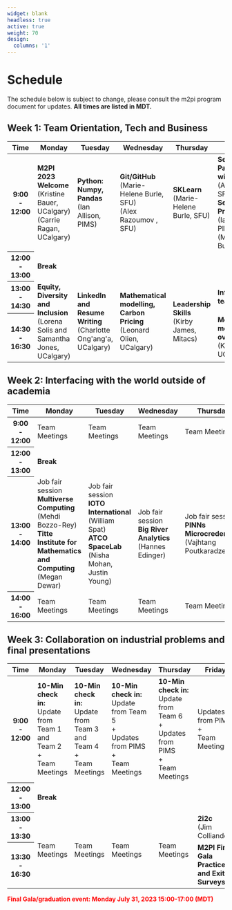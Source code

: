 ```yaml
---
widget: blank
headless: true
active: true
weight: 70
design:
  columns: '1'
---
```

# Schedule
The schedule below is subject to change, please consult the m2pi program
document for updates. **All times are listed in MDT.**
## Week 1: Team Orientation, Tech and Business

<table class="table table-bordered">
  <thead>
    <tr>
      <th scope="col">Time</th>
      <th scope="col">Monday</th>
      <th scope="col">Tuesday</th>
      <th scope="col">Wednesday</th>
      <th scope="col">Thursday</th>
      <th scope="col">Friday</th>
    </tr>
  </thead>
  <tbody>
    <tr>
      <th scope="row">9:00 - 12:00</th>
      <td><strong>M2PI 2023 Welcome</strong><br/>(Kristine Bauer, UCalgary)<br />(Carrie Ragan, UCalgary)</td>
      <td class="table-warning"><strong>Python: Numpy, Pandas</strong><br /> (Ian Allison, PIMS)</td>
      <td class="table-warning"><strong>Git/GitHub</strong><br />(Marie-Helene Burle, SFU)<br />(Alex Razoumov , SFU)</td>
      <td class="table-warning"><strong>SKLearn</strong><br/>(Marie-Helene Burle, SFU)</strong></td>
      <td class="table-warning"><strong>Session 1: Parallel Coding with Julia</strong><br />(Alex Razoumov, SFU)<br/>
      <strong>Session 2: Problem session</strong><br />(Ian Allison, PIMS)<br />(Marie-Helene Burle, SFU)</td>
    </tr>
    <tr>
      <th scope="row">12:00 - 13:00</th>
      <td colspan="5" class="table-info"><strong>Break</strong></td>
    </tr>
    <tr>
      <th scope="row">13:00 - 14:30</th>
      <td rowspan="2" class="table-warning"><strong>Equity, Diversity and Inclusion</strong><br />(Lorena Solis and Samantha Jones, UCalgary)</td>
      <td rowspan="2" class="table-warning"><strong>LinkedIn and Resume Writing</strong><br />(Charlotte Ong'ang'a, UCalgary)</td>
      <td rowspan="2" class="table-warning"><strong>Mathematical modelling, Carbon Pricing</strong><br />(Leonard Olien, UCalgary)</td>
      <td rowspan="2" class="table-warning"><strong>Leadership Skills</strong><br />(Kirby James, Mitacs)</td>
      <td><strong>Info Session for teams</strong></td>
    </tr>
    <tr>
      <th scope="row">14:30 - 16:30</th>
      <td><strong>Meet the mentors/problem overviews</strong><br />(Kristine Bauer, UCalgary)</td>
    </tr>
  </tbody>

</table>

## Week 2: Interfacing with the world outside of academia
<table class="table table-bordered">
  <thead>
    <tr>
      <th scope="col">Time</th>
      <th scope="col">Monday</th>
      <th scope="col">Tuesday</th>
      <th scope="col">Wednesday</th>
      <th scope="col">Thursday</th>
      <th scope="col">Friday</th>
    </tr>
  </thead>
  <tbody>
    <tr>
      <th scope="row">9:00 - 12:00</th>
      <td class="table-success">Team Meetings</td>
      <td class="table-success">Team Meetings</td>
      <td class="table-success">Team Meetings</td>
      <td class="table-success">Team Meetings</td>
      <td class="table-success">Team Meetings</td>
    </tr>
    <tr>
      <th scope="row">12:00 - 13:00</th>
      <td colspan="5" class="table-info"><strong>Break</strong></td>
    </tr>
    <tr>
      <th scope="row">13:00 - 14:00</th>
      <td>Job fair session<br><strong>Multiverse Computing</strong><br>(Mehdi Bozzo-Rey)<br><strong>Titte Institute for Mathematics and Computing</strong><br>(Megan Dewar)</td>
      <td>Job fair session<br><strong>IOTO International</strong><br>(William
      Spat)<br><strong>ATCO SpaceLab</strong><br>(Nisha Mohan, Justin Young)</td>
      <td>Job fair session<br><strong>Big River Analytics</strong><br>(Hannes Edinger)</td>
      <td>Job fair session<br><strong>PINNs
      Microcredentials</strong><br>(Vajhtang Poutkaradze)</td>
      <td>Job fair session<br><strong>Sustainable Energy Development UofC</strong><br>Sara Hastings-Simon</td>
    </tr>
    <tr>
      <th scope="row">14:00 - 16:00</th>
      <td class="table-success">Team Meetings</td>
      <td class="table-success">Team Meetings</td>
      <td class="table-success">Team Meetings</td>
      <td class="table-success">Team Meetings</td>
      <td class="table-success">Team Meetings</td>
    </tr>
  </tbody>
</table>

## Week 3: Collaboration on industrial problems and final presentations
<table class="table table-bordered">
  <thead>
    <tr>
      <th scope="col">Time</th>
      <th scope="col">Monday</th>
      <th scope="col">Tuesday</th>
      <th scope="col">Wednesday</th>
      <th scope="col">Thursday</th>
      <th scope="col">Friday</th>
    </tr>
  </thead>
  <tbody>
    <tr>
      <th scope="row">9:00 - 12:00</th>
      <td class="table-success"><strong>10-Min check in:</strong><br>Update from
      Team 1 and Team 2<br>+<br>Team Meetings</td>
      <td class="table-success"><strong>10-Min check in:</strong><br>Update from
      Team 3 and Team 4<br>+<br>Team Meetings</td>
      <td class="table-success"><strong>10-Min check in:</strong><br>Update from
      Team 5<br>+<br>Updates from PIMS<br>+<br>Team Meetings</td>
      <td class="table-success"><strong>10-Min check in:</strong><br>Update from
      Team 6<br>+<br>Updates from PIMS<br>+<br>Team Meetings</td>
      <td class="table-success">Updates from PIMS<br>+<br>Team Meetings</td>
    </tr>
    <tr>
      <th scope="row">12:00 - 13:00</th>
      <td colspan="5" class="table-info"><strong>Break</strong></td>
    </tr>
    <tr>
      <th scope="row">13:00 - 13:30</th>
      <td rowspan="2" class="table-success">Team Meetings</td>
      <td rowspan="2" class="table-success">Team Meetings</td>
      <td rowspan="2" class="table-success">Team Meetings</td>
      <td rowspan="2" class="table-success">Team Meetings</td>
      <td><strong>2i2c</strong><br>(Jim Colliander)</td>
    </tr>
    <tr>
      <th scope="row">13:30 - 16:30</th>
      <td><strong>M2PI Final Gala Practice and Exit Surveys</strong></td>
    </tr>
  </tbody>
</table>

<span style="color: red"><strong>Final Gala/graduation event: Monday July 31, 2023
15:00-17:00 (MDT)</strong></span>
